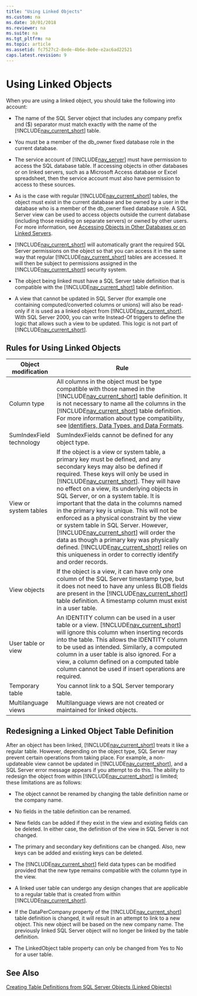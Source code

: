 ```yaml
---
title: "Using Linked Objects"
ms.custom: na
ms.date: 10/01/2018
ms.reviewer: na
ms.suite: na
ms.tgt_pltfrm: na
ms.topic: article
ms.assetid: fc7527c2-8ede-4b6e-8e0e-e2ac6ad22521
caps.latest.revision: 9
---
```

# Using Linked Objects
When you are using a linked object, you should take the following into account:  
  
-   The name of the SQL Server object that includes any company prefix and \($\) separator must match exactly with the name of the [!INCLUDE[nav_current_short](includes/nav_current_short_md.md)] table.  
  
-   You must be a member of the db\_owner fixed database role in the current database.  
  
-   The service account of [!INCLUDE[nav_server](includes/nav_server_md.md)] must have permission to access the SQL database table. If accessing objects in other databases or on linked servers, such as a Microsoft Access database or Excel spreadsheet, then the service account must also have permission to access to these sources.  
  
-   As is the case with regular [!INCLUDE[nav_current_short](includes/nav_current_short_md.md)] tables, the object must exist in the current database and be owned by a user in the database who is a member of the db\_owner fixed database role. A SQL Server view can be used to access objects outside the current database \(including those residing on separate servers\) or owned by other users. For more information, see [Accessing Objects in Other Databases or on Linked Servers](Accessing-Objects-in-Other-Databases-or-on-Linked-Servers.md).  
  
-   [!INCLUDE[nav_current_short](includes/nav_current_short_md.md)] will automatically grant the required SQL Server permissions on the object so that you can access it in the same way that regular [!INCLUDE[nav_current_short](includes/nav_current_short_md.md)] tables are accessed. It will then be subject to permissions assigned in the [!INCLUDE[nav_current_short](includes/nav_current_short_md.md)] security system.  
  
-   The object being linked must have a SQL Server table definition that is compatible with the [!INCLUDE[nav_current_short](includes/nav_current_short_md.md)] table definition.  
  
-   A view that cannot be updated in SQL Server \(for example one containing computed/converted columns or unions\) will also be read-only if it is used as a linked object from [!INCLUDE[nav_current_short](includes/nav_current_short_md.md)]. With SQL Server 2000, you can write Instead-Of triggers to define the logic that allows such a view to be updated. This logic is not part of [!INCLUDE[nav_current_short](includes/nav_current_short_md.md)].  
  
## Rules for Using Linked Objects  
  
|**Object modification**|**Rule**|  
|-----------------------------|--------------|  
|Column type|All columns in the object must be type compatible with those named in the [!INCLUDE[nav_current_short](includes/nav_current_short_md.md)] table definition. It is not necessary to name all the columns in the [!INCLUDE[nav_current_short](includes/nav_current_short_md.md)] table definition. For more information about type compatibility, see [Identifiers, Data Types, and Data Formats](Identifiers--Data-Types--and-Data-Formats.md).|  
|SumIndexField technology|SumIndexFields cannot be defined for any object type.|  
|View or system tables|If the object is a view or system table, a primary key must be defined, and any secondary keys may also be defined if required. These keys will only be used in [!INCLUDE[nav_current_short](includes/nav_current_short_md.md)]. They will have no effect on a view, its underlying objects in SQL Server, or on a system table. It is important that the data in the columns named in the primary key is unique. This will not be enforced as a physical constraint by the view or system table in SQL Server. However, [!INCLUDE[nav_current_short](includes/nav_current_short_md.md)] will order the data as though a primary key was physically defined. [!INCLUDE[nav_current_short](includes/nav_current_short_md.md)] relies on this uniqueness in order to correctly identify and order records.|  
|View objects|If the object is a view, it can have only one column of the SQL Server timestamp type, but it does not need to have any unless BLOB fields are present in the [!INCLUDE[nav_current_short](includes/nav_current_short_md.md)] table definition. A timestamp column must exist in a user table.|  
|User table or view|An IDENTITY column can be used in a user table or a view. [!INCLUDE[nav_current_short](includes/nav_current_short_md.md)] will ignore this column when inserting records into the table. This allows the IDENTITY column to be used as intended. Similarly, a computed column in a user table is also ignored. For a view, a column defined on a computed table column cannot be used if insert operations are required.|  
|Temporary table|You cannot link to a SQL Server temporary table.|  
|Multilanguage views|Multilanguage views are not created or maintained for linked objects.|  
  
## Redesigning a Linked Object Table Definition  
 After an object has been linked, [!INCLUDE[nav_current_short](includes/nav_current_short_md.md)] treats it like a regular table. However, depending on the object type, SQL Server may prevent certain operations from taking place. For example, a non-updateable view cannot be updated in [!INCLUDE[nav_current_short](includes/nav_current_short_md.md)], and a SQL Server error message appears if you attempt to do this. The ability to redesign the object from within [!INCLUDE[nav_current_short](includes/nav_current_short_md.md)] is limited; these limitations are as follows:  
  
-   The object cannot be renamed by changing the table definition name or the company name.  
  
-   No fields in the table definition can be renamed.  
  
-   New fields can be added if they exist in the view and existing fields can be deleted. In either case, the definition of the view in SQL Server is not changed.  
  
-   The primary and secondary key definitions can be changed. Also, new keys can be added and existing keys can be deleted.  
  
-   The [!INCLUDE[nav_current_short](includes/nav_current_short_md.md)] field data types can be modified provided that the new type remains compatible with the column type in the view.  
  
-   A linked user table can undergo any design changes that are applicable to a regular table that is created from within [!INCLUDE[nav_current_short](includes/nav_current_short_md.md)].  
  
-   If the DataPerCompany property of the [!INCLUDE[nav_current_short](includes/nav_current_short_md.md)] table definition is changed, it will result in an attempt to link to a new object. This new object will be based on the new company name. The previously linked SQL Server object will no longer be linked by the table definition.  
  
-   The LinkedObject table property can only be changed from Yes to No for a user table.  
  
## See Also  
 [Creating Table Definitions from SQL Server Objects \(Linked Objects\)](Creating-Table-Definitions-from-SQL-Server-Objects--Linked-Objects-.md)
